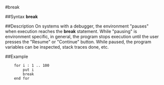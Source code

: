 
#break

##Syntax
**break**


##Description
On systems with a debugger, the environment "pauses" when execution reaches the **break** statement. While "pausing" is environment specific, in general, the program stops execution until the user presses the "Resume" or "Continue" button. While paused, the program variables can be inspected, stack traces done, etc.


##Example


        for i : 1 .. 100
            put i
            break
        end for
